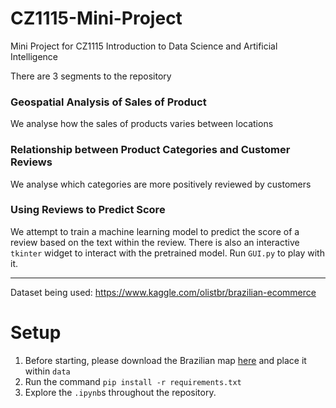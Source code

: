 # CZ1115-Mini-Project
Mini Project for CZ1115 Introduction to Data Science and Artificial Intelligence

There are 3 segments to the repository

### Geospatial Analysis of Sales of Product
We analyse how the sales of products varies between locations

### Relationship between Product Categories and Customer Reviews
We analyse which categories are more positively reviewed by customers

### Using Reviews to Predict Score
We attempt to train a machine learning model to predict the score of a review based on the text within the review. There is also an interactive `tkinter` widget to interact with the pretrained model. Run `GUI.py` to play with it.

---

Dataset being used: https://www.kaggle.com/olistbr/brazilian-ecommerce

# Setup 

1. Before starting, please download the Brazilian map [here](https://www.ibge.gov.br/#) and place it within `data`
2. Run the command `pip install -r requirements.txt`
3. Explore the `.ipynb`s throughout the repository. 
